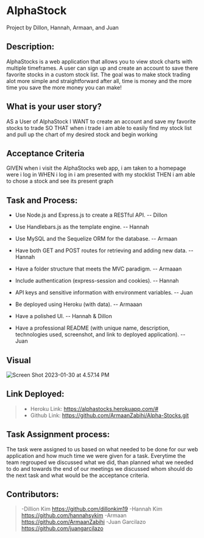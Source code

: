 # AlphaStock
Project by Dillon, Hannah, Armaan, and Juan

## Description:
AlphaStocks is a web application that allows you to view stock charts with multiple timeframes. A user can sign up and create an account to save there favorite stocks in a custom stock list. The goal was to make stock trading alot more simple and straightforward after all, time is money and the more time you save the more money you can make! 

## What is your user story? 
AS a User of AlphaStock 
I WANT to create an account and save my favorite stocks to trade
SO THAT when i trade i am able to easily find my stock list and pull up the chart of my desired stock and begin working

## Acceptance Criteria
GIVEN when i visit the AlphaStocks web app, i am taken to a homepage were i log in
WHEN i log in i am presented with my stocklist 
THEN i am able to chose a stock and see its present graph

## Task and Process:
* Use Node.js and Express.js to create a RESTful API. -- Dillon

* Use Handlebars.js as the template engine. -- Hannah

* Use MySQL and the Sequelize ORM for the database. -- Armaan

* Have both GET and POST routes for retrieving and adding new data. -- Hannah

* Have a folder structure that meets the MVC paradigm. -- Armaaan

* Include authentication (express-session and cookies). -- Hannah

* API keys and sensitive information with environment variables. -- Juan

* Be deployed using Heroku (with data). -- Armaaan

* Have a polished UI. -- Hannah & Dillon

* Have a professional README (with unique name, description, technologies used, screenshot, and link to deployed application). -- Juan

## Visual
 ![Screen Shot 2023-01-30 at 4.57.14 PM](https://i.ibb.co/09VLBF2/Screen-Shot-2023-01-30-at-4-57-14-PM.png)


## Link Deployed:
> - Heroku Link: https://alphastocks.herokuapp.com/# 
> - Github Link: https://github.com/ArmaanZabihi/Alpha-Stocks.git

## Task Assignment process:
The task were assigned to us based on what needed to be done for our web application and how much time we were given for a task. Everytime the team regrouped we discussed what we did, than planned what we needed to do and towards the end of our meetings we discussed whom should do the next task and what would be the acceptance criteria.

## Contributors:
> -Dillion Kim https://github.com/dillonkim19
> -Hannah Kim https://github.com/hannahsykim
> -Armaan https://github.com/ArmaanZabihi
> -Juan Garcilazo https://github.com/juangarcilazo

